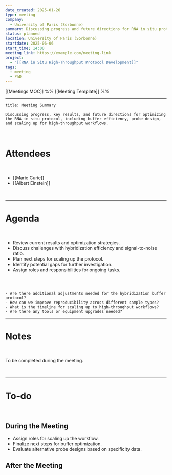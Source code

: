 ```yaml
---
date_created: 2025-01-26
type: meeting
company:
  - University of Paris (Sorbonne)
summary: Discussing progress and future directions for RNA in situ protocol development.
status: planned
location: University of Paris (Sorbonne)
startdate: 2025-06-06
start_time: 14:00
meeting_link: https://example.com/meeting-link
project:
  - "[[RNA in Situ High-Throughput Protocol Development]]"
tags:
  - meeting
  - PhD
---
```

[[Meetings MOC]]
%% [[Meeting Template]] %% 

---

```ad-note
title: Meeting Summary

Discussing progress, key results, and future directions for optimizing the RNA in situ protocol, including buffer efficiency, probe design, and scaling up for high-throughput workflows.
```

<br> 

# Attendees
<br> 

- [[Marie Curie]]
- [[Albert Einstein]]

<br> 

---

# Agenda
<br> 

- Review current results and optimization strategies.
- Discuss challenges with hybridization efficiency and signal-to-noise ratio.
- Plan next steps for scaling up the protocol.
- Identify potential gaps for further investigation.
- Assign roles and responsibilities for ongoing tasks.

<br> 

```ad-question

- Are there additional adjustments needed for the hybridization buffer protocol? 
- How can we improve reproducibility across different sample types? 
- What is the timeline for scaling up to high-throughput workflows? 
- Are there any tools or equipment upgrades needed?

```

---

# Notes
<br> 

To be completed during the meeting.

<br> 

---

# To-do 
<br>

## During the Meeting 

- Assign roles for scaling up the workflow.
- Finalize next steps for buffer optimization.
- Evaluate alternative probe designs based on specificity data.

## After the Meeting 

